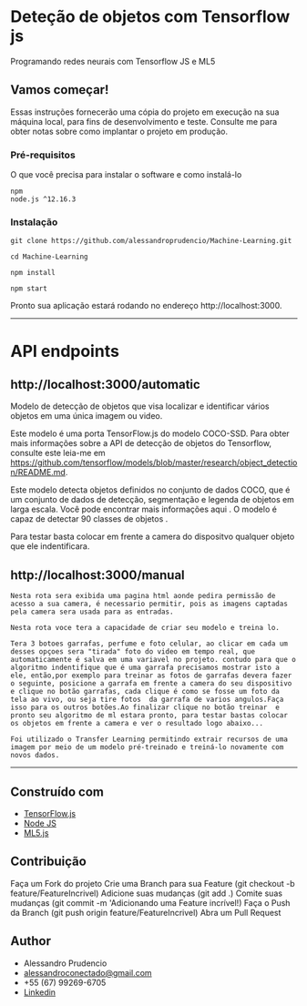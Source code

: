 # Deteção de objetos com Tensorflow js

Programando redes neurais com Tensorflow JS e ML5


## Vamos começar!

Essas instruções fornecerão uma cópia do projeto em execução na sua máquina local, para fins de desenvolvimento e teste. Consulte me  para obter notas sobre como implantar o projeto em produção.

### Pré-requisitos

O que você precisa para instalar o software e como instalá-lo

```
npm
node.js ^12.16.3
```

### Instalação

```
git clone https://github.com/alessandroprudencio/Machine-Learning.git
```

```
cd Machine-Learning 
```

```
npm install
```

```
npm start
```

Pronto sua aplicação estará  rodando no endereço http://localhost:3000.
___

# API endpoints

## http://localhost:3000/automatic

Modelo de detecção de objetos que visa localizar e identificar vários objetos em uma única imagem ou video.

Este modelo é uma porta TensorFlow.js do modelo COCO-SSD. Para obter mais informações sobre a API de detecção de objetos do Tensorflow, consulte este leia-me em https://github.com/tensorflow/models/blob/master/research/object_detection/README.md.

Este modelo detecta objetos definidos no conjunto de dados COCO, que é um conjunto de dados de detecção, segmentação e legenda de objetos em larga escala. Você pode encontrar mais informações aqui . O modelo é capaz de detectar 90 classes de objetos .

Para testar basta colocar em frente  a camera do dispositvo qualquer objeto que ele indentificara.


## http://localhost:3000/manual
    Nesta rota sera exibida uma pagina html aonde pedira permissão de acesso a sua camera, é necessario permitir, pois as imagens captadas pela camera sera usada para as entradas.

    Nesta rota voce tera a capacidade de criar seu modelo e treina lo.

    Tera 3 botoes garrafas, perfume e foto celular, ao clicar em cada um desses opçoes sera "tirada" foto do video em tempo real, que automaticamente é salva em uma variavel no projeto. contudo para que o algoritmo indentifique que é uma garrafa precisamos mostrar isto a ele, então,por exemplo para treinar as fotos de garrafas devera fazer o seguinte, posicione a garrafa em frente a camera do seu dispositivo e clique no botão garrafas, cada clique é como se fosse um foto da tela ao vivo, ou seja tire fotos  da garrafa de varios angulos.Faça isso para os outros botões.Ao finalizar clique no botão treinar  e pronto seu algoritmo de ml estara pronto, para testar bastas colocar os objetos em frente a camera e ver o resultado logo abaixo...

    Foi utilizado o Transfer Learning permitindo extrair recursos de uma imagem por meio de um modelo pré-treinado e treiná-lo novamente com novos dados.


___

## Construído com

* [TensorFlow.js ](https://www.tensorflow.org/js)
* [Node JS](https://nodejs.org/)
* [ML5.js](https://ml5js.org/)

## Contribuição

Faça um Fork do projeto
Crie uma Branch para sua Feature (git checkout -b feature/FeatureIncrivel)
Adicione suas mudanças (git add .)
Comite suas mudanças (git commit -m 'Adicionando uma Feature incrível!)
Faça o Push da Branch (git push origin feature/FeatureIncrivel)
Abra um Pull Request

## Author

* Alessandro Prudencio 
* alessandroconectado@gmail.com
* +55 (67) 99269-6705
* [Linkedin](https://www.linkedin.com/in/alessandro-prudencio/)


